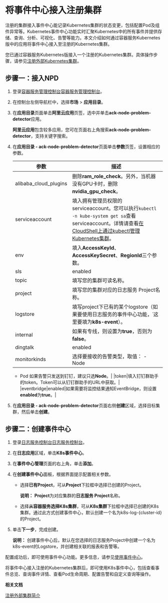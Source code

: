 # 将事件中心接入注册集群

注册的集群接入事件中心能记录Kubernetes集群的状态变更，包括配置Pod及组件异常等。Kubernetes事件中心功能实时汇聚Kubernetes中的所有事件并提供存储、查询、分析、可视化、告警等能力。本文介绍如何通过容器服务Kubernetes版中的应用将事件中心接入至注册的Kubernetes集群。

您已通过容器服务Kubernetes版接入一个注册的Kubernetes集群。具体操作步骤，请参见[注册外部Kubernetes集群](/intl.zh-CN/Kubernetes集群用户指南/多云混合云管理/注册外部Kubernetes集群.md)。

## 步骤一：接入NPD

1.  登录[容器服务管理控制台](https://cs.console.aliyun.com)[容器服务管理控制台](https://partners-intl.console.aliyun.com/#/cs)。

2.  在控制台左侧导航栏中，选择**市场** \> **应用目录**。

3.  在**应用目录**页面单击**阿里云应用**页签，选中并单击**ack-node-problem-detector**应用。

    **阿里云应用**包含较多应用，您可在页面右上角搜索**ack-node-problem-detector**，支持关键字搜索。

4.  在**应用目录 - ack-node-problem-detector**页面单击**参数**页签，设置相应的参数。

    |参数|描述|
    |--|--|
    |alibaba\_cloud\_plugins|删除**ram\_role\_check**。另外，当机器没有GPU卡时，删除**nvidia\_gpu\_check**。 |
    |serviceaccount|填入拥有管理员权限的serviceaccount。您可以执行`kubectl -n kube-system get sa`查看serviceaccount。详情请查看[在CloudShell上通过kubectl管理Kubernetes集群](/intl.zh-CN/Kubernetes集群用户指南/集群管理/连接集群/在CloudShell上通过kubectl管理Kubernetes集群.md)。|
    |env|填入**AccessKeyId**、**AccessKeySecret**、**RegionId**三个参数。|
    |sls|enabled|如果需要将event归档到日志服务，则设置**enabled**为**true**。|
    |topic|填写您的集群可读名称。|
    |project|填写您的集群对应的日志服务 Project名称。|
    |logstore|填写project下已有的某个logstore（如果要使用日志服务的事件中心功能，˙这里要填为**k8s-event**）。|
    |internal|如果有专线，则设置为**true**，否则为**false**。|
    |dingtalk|enabled|如果需要将event告警发送到钉钉群，则设置**enabled**为**true**。|
    |monitorkinds|选择要接收的告警类型，取值：    -   Node
    -   Pod
如果告警只发送到钉钉，建议只选**Node**。|
    |token|填入钉钉群助手的token。Token可以从钉钉群助手的URL中获取。|
    |eventbridge|enabled|如果需要将监控结果通知EventBridge，则设置**enabled**为**true**。|

5.  在**应用目录 - ack-node-problem-detector**页面右侧**创建**区域，选择目标集群，然后单击**创建**。


## 步骤二：创建事件中心

1.  登录[日志服务控制台](https://sls.console.aliyun.com)[日志服务控制台](https://partners-intl.console.aliyun.com/#/sls)。

2.  在**日志应用**区域，单击**K8s事件中心**。

3.  在**事件中心管理**页面的右上角，单击**添加**。

4.  在**创建事件中心**面板，根据界面提示配置相关参数。

    -   选择**已有Project**，可从**Project**下拉框中选择已创建的Project。

        **说明：** **Project**为对应集群的**日志服务 Project**名称。

    -   选择**从容器服务选择K8s集群**，可从**K8s集群**下拉框中选择已创建的K8s集群。通过此方式创建事件中心，默认创建一个名为k8s-log-\{cluster-id\}的Project。
5.  单击**下一步**，完成创建。

    **说明：** 创建事件中心后，默认在您选择的日志服务Project中创建一个名为k8s-event的Logstore，并创建相关联的报表和告警等。


配置成功后，即可使用事件中心功能。更多信息，请参见[使用事件中心](https://help.aliyun.com/document_detail/150476.html?spm=a2c6h.12873639.0.0.53116056SIry63#title-sn5-lr5-dmk)。

将事件中心接入注册的Kubernetes集群后，即可使用K8s事件中心，包括查看事件总览、查询事件详情、查看Pod生命周期、配置告警和自定义查询等操作。

**相关文档**  


[注册外部集群简介](/intl.zh-CN/Kubernetes集群用户指南/多云混合云管理/注册外部集群简介.md)

